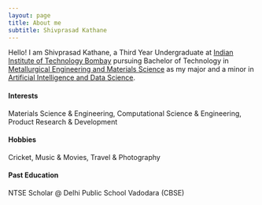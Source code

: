 ```yaml
---
layout: page
title: About me
subtitle: Shivprasad Kathane
---
```


Hello! I am Shivprasad Kathane, a Third Year Undergraduate at [Indian Institute of Technology Bombay](http://www.iitb.ac.in) pursuing Bachelor of Technology in [Metallurgical Engineering and Materials Science](http://www.iitb.ac.in/mems/en) as my major and a minor in [Artificial Intelligence and Data Science](https://www.minds.iitb.ac.in/index.php/academics#minor).

#### Interests
Materials Science & Engineering, Computational Science & Engineering, Product Research & Development

#### Hobbies
Cricket, Music & Movies, Travel & Photography

#### Past Education
NTSE Scholar @ Delhi Public School Vadodara (CBSE)
